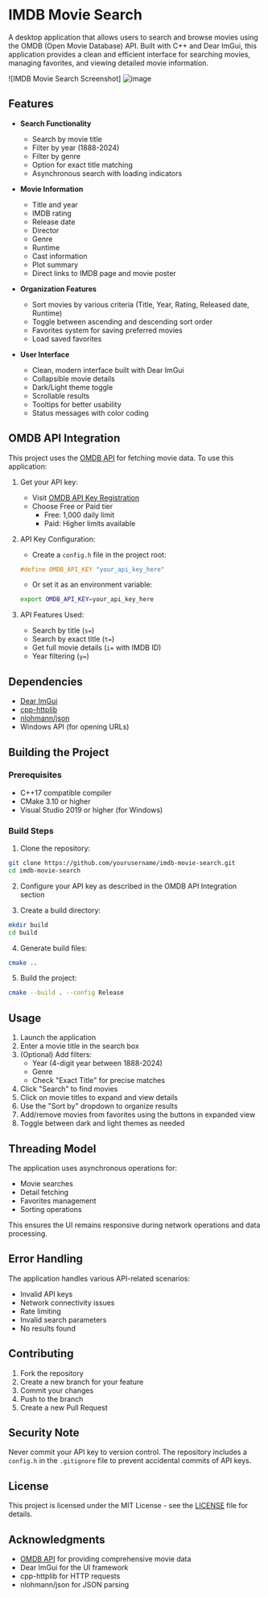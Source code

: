 # IMDB Movie Search

A desktop application that allows users to search and browse movies using the OMDB (Open Movie Database) API. Built with C++ and Dear ImGui, this application provides a clean and efficient interface for searching movies, managing favorites, and viewing detailed movie information.

![IMDB Movie Search Screenshot]
![image](https://github.com/user-attachments/assets/00fa3a0d-d3fb-4408-932a-263a80711dc7)

## Features

- **Search Functionality**
  - Search by movie title
  - Filter by year (1888-2024)
  - Filter by genre
  - Option for exact title matching
  - Asynchronous search with loading indicators

- **Movie Information**
  - Title and year
  - IMDB rating
  - Release date
  - Director
  - Genre
  - Runtime
  - Cast information
  - Plot summary
  - Direct links to IMDB page and movie poster

- **Organization Features**
  - Sort movies by various criteria (Title, Year, Rating, Released date, Runtime)
  - Toggle between ascending and descending sort order
  - Favorites system for saving preferred movies
  - Load saved favorites

- **User Interface**
  - Clean, modern interface built with Dear ImGui
  - Collapsible movie details
  - Dark/Light theme toggle
  - Scrollable results
  - Tooltips for better usability
  - Status messages with color coding

## OMDB API Integration

This project uses the [OMDB API](https://www.omdbapi.com/) for fetching movie data. To use this application:

1. Get your API key:
   - Visit [OMDB API Key Registration](https://www.omdbapi.com/apikey.aspx)
   - Choose Free or Paid tier
     - Free: 1,000 daily limit
     - Paid: Higher limits available

2. API Key Configuration:
   - Create a `config.h` file in the project root:
   ```cpp
   #define OMDB_API_KEY "your_api_key_here"
   ```
   - Or set it as an environment variable:
   ```bash
   export OMDB_API_KEY=your_api_key_here
   ```

3. API Features Used:
   - Search by title (`s=`)
   - Search by exact title (`t=`)
   - Get full movie details (`i=` with IMDB ID)
   - Year filtering (`y=`)

## Dependencies

- [Dear ImGui](https://github.com/ocornut/imgui)
- [cpp-httplib](https://github.com/yhirose/cpp-httplib)
- [nlohmann/json](https://github.com/nlohmann/json)
- Windows API (for opening URLs)

## Building the Project

### Prerequisites

- C++17 compatible compiler
- CMake 3.10 or higher
- Visual Studio 2019 or higher (for Windows)

### Build Steps

1. Clone the repository:
```bash
git clone https://github.com/yourusername/imdb-movie-search.git
cd imdb-movie-search
```

2. Configure your API key as described in the OMDB API Integration section

3. Create a build directory:
```bash
mkdir build
cd build
```

4. Generate build files:
```bash
cmake ..
```

5. Build the project:
```bash
cmake --build . --config Release
```

## Usage

1. Launch the application
2. Enter a movie title in the search box
3. (Optional) Add filters:
   - Year (4-digit year between 1888-2024)
   - Genre
   - Check "Exact Title" for precise matches
4. Click "Search" to find movies
5. Click on movie titles to expand and view details
6. Use the "Sort by" dropdown to organize results
7. Add/remove movies from favorites using the buttons in expanded view
8. Toggle between dark and light themes as needed

## Threading Model

The application uses asynchronous operations for:
- Movie searches
- Detail fetching
- Favorites management
- Sorting operations

This ensures the UI remains responsive during network operations and data processing.

## Error Handling

The application handles various API-related scenarios:
- Invalid API keys
- Network connectivity issues
- Rate limiting
- Invalid search parameters
- No results found

## Contributing

1. Fork the repository
2. Create a new branch for your feature
3. Commit your changes
4. Push to the branch
5. Create a new Pull Request

## Security Note

Never commit your API key to version control. The repository includes a `config.h` in the `.gitignore` file to prevent accidental commits of API keys.

## License

This project is licensed under the MIT License - see the [LICENSE](LICENSE) file for details.

## Acknowledgments

- [OMDB API](https://www.omdbapi.com/) for providing comprehensive movie data
- Dear ImGui for the UI framework
- cpp-httplib for HTTP requests
- nlohmann/json for JSON parsing
